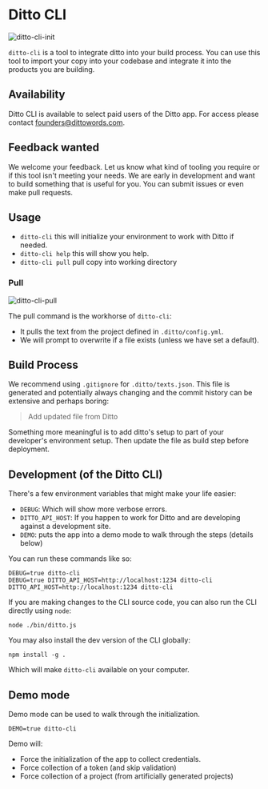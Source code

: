 # Ditto CLI

![ditto-cli-init](https://user-images.githubusercontent.com/59497/91914546-33086500-ec6d-11ea-9712-56564a8bfb3f.gif)

`ditto-cli` is a tool to integrate ditto into your build process.  You can use this tool to import your copy into your codebase and integrate it into the products you are building.

## Availability

Ditto CLI is available to select paid users of the Ditto app.  For access please contact founders@dittowords.com.

## Feedback wanted

We welcome your feedback.
Let us know what kind of tooling you require or if this tool isn't meeting your needs.  We are early in development and want to build something that is useful for you.
You can submit issues or even make pull requests.

## Usage

* `ditto-cli` this will initialize your environment to work with Ditto if needed.
* `ditto-cli help` this will show you help.
* `ditto-cli pull` pull copy into working directory

### Pull

![ditto-cli-pull](https://user-images.githubusercontent.com/59497/91914557-356abf00-ec6d-11ea-867c-7d73dc95e90b.gif)

The pull command is the workhorse of `ditto-cli`:

* It pulls the text from the project defined in `.ditto/config.yml`.
* We will prompt to overwrite if a file exists (unless we have set a default).

## Build Process

We recommend using `.gitignore` for `.ditto/texts.json`.
This file is generated and potentially always changing and the commit history can be extensive and perhaps boring:

> Add updated file from Ditto

Something more meaningful is to add ditto's setup to part of your developer's environment setup.  Then update the file as build step before deployment.

## Development (of the Ditto CLI)

There's a few environment variables that might make your life easier:

* `DEBUG`: Which will show more verbose errors.
* `DITTO_API_HOST`: If you happen to work for Ditto and are developing against a development site.
* `DEMO`: puts the app into a demo mode to walk through the steps (details below)

You can run these commands like so:

```
DEBUG=true ditto-cli
DEBUG=true DITTO_API_HOST=http://localhost:1234 ditto-cli
DITTO_API_HOST=http://localhost:1234 ditto-cli
```

If you are making changes to the CLI source code, you can also run the CLI directly
using `node`:

```
node ./bin/ditto.js
```

You may also install the dev version of the CLI globally:

```
npm install -g .
```

Which will make `ditto-cli` available on your computer.

## Demo mode

Demo mode can be used to walk through the initialization.

```
DEMO=true ditto-cli
```

Demo will:

* Force the initialization of the app to collect credentials.
* Force collection of a token (and skip validation)
* Force collection of a project (from artificially generated projects)

